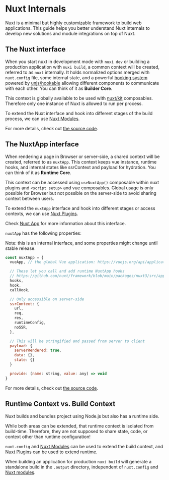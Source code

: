 # Nuxt Internals

Nuxt is a minimal but highly customizable framework to build web applications. This guide helps you better understand Nuxt internals to develop new solutions and module integrations on top of Nuxt.

## The Nuxt interface

When you start nuxt in development mode with `nuxi dev` or building a production application with `nuxi build`,
a common context will be created, referred to as `nuxt` internally. It holds normalized options merged with `nuxt.config` file,
some internal state, and a powerful [hooking system](/api-reference/advanced/hooks) powered by [unjs/hookable](https://github.com/unjs/hookable)
allowing different components to communicate with each other. You can think of it as **Builder Core**.

This context is globally available to be used with [nuxt/kit](/api-reference/advanced/kit) composables.
Therefore only one instance of Nuxt is allowed to run per process.

To extend the Nuxt interface and hook into different stages of the build process, we can use [Nuxt Modules](/guide/going-further/module-creation).

For more details, check out [the source code](https://github.com/nuxt/framework/blob/main/packages/nuxt3/src/core/nuxt.ts).

## The NuxtApp interface

When rendering a page in Browser or server-side, a shared context will be created, referred to as `nuxtApp`.
This context keeps vue instance, runtime hooks, and internal states like ssrContext and payload for hydration.
You can think of it as **Runtime Core**.

This context can be accessed using `useNuxtApp()` composable within nuxt plugins and `<script setup>` and vue composables.
Global usage is only possible for Browser but not possible on the server-side to avoid sharing context between users.

To extend the `nuxtApp` interface and hook into different stages or access contexts, we can use [Nuxt Plugins](/api-reference/directory-structure/plugins).

Check [Nuxt App](/api-reference/composables/use-nuxt-app) for more information about this interface.

`nuxtApp` has the following properties:

Note: this is an internal interface, and some properties might change until stable release.

```js
const nuxtApp = {
  vueApp, // the global Vue application: https://vuejs.org/api/application.html#application-api

  // These let you call and add runtime NuxtApp hooks
  // https://github.com/nuxt/framework/blob/main/packages/nuxt3/src/app/nuxt.ts#L18
  hooks,
  hook,
  callHook,

  // Only accessible on server-side
  ssrContext: {
    url,
    req,
    res,
    runtimeConfig,
    noSSR,
  },

  // This will be stringified and passed from server to client
  payload: {
    serverRendered: true,
    data: {},
    state: {}
  }

  provide: (name: string, value: any) => void
}
```

For more details, check out [the source code](https://github.com/nuxt/framework/blob/main/packages/nuxt3/src/app/nuxt.ts).

## Runtime Context vs. Build Context

Nuxt builds and bundles project using Node.js but also has a runtime side.

While both areas can be extended, that runtime context is isolated from build-time. Therefore, they are not supposed to share state, code, or context other than runtime configuration!

`nuxt.config` and [Nuxt Modules](/guide/going-further/module-creation) can be used to extend the build context, and [Nuxt Plugins](/api-reference/directory-structure/plugins) can be used to extend runtime.

When building an application for production `nuxi build`  will generate a standalone build
 in the `.output` directory, independent of `nuxt.config` and [Nuxt modules](/guide/going-further/module-creation).
